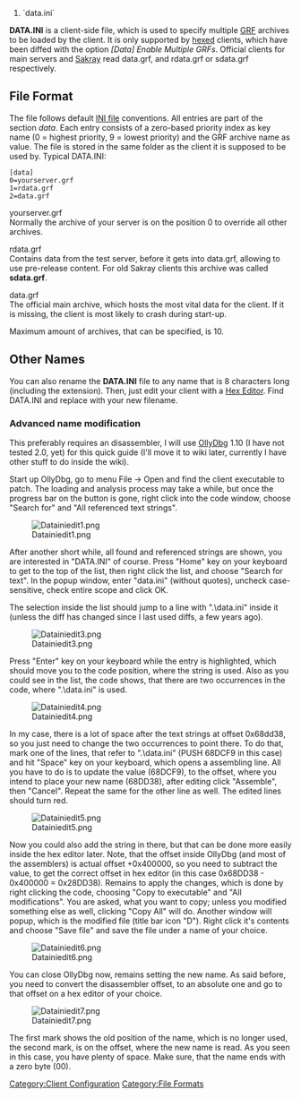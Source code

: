 1.  \`data.ini\`

**DATA.INI** is a client-side file, which is used to specify multiple [GRF](GRF "wikilink") archives to be loaded by the
client. It is only supported by [hexed](Hexing "wikilink") clients, which have been diffed with the option *\[Data\]
Enable Multiple GRFs*. Official clients for main servers and [Sakray](Sakray "wikilink") read data.grf, and rdata.grf or
sdata.grf respectively.

## File Format

The file follows default [INI file](https://en.wikipedia.org/wiki/INI_file) conventions. All entries are part of the section
*data*. Each entry consists of a zero-based priority index as key name (0 = highest priority, 9 = lowest priority) and
the GRF archive name as value. The file is stored in the same folder as the client it is supposed to be used by. Typical
DATA.INI:

`[data]`  
`0=yourserver.grf`  
`1=rdata.grf`  
`2=data.grf`

yourserver.grf  
Normally the archive of your server is on the position 0 to override all other archives.

rdata.grf  
Contains data from the test server, before it gets into data.grf, allowing to use pre-release content. For old Sakray
clients this archive was called **sdata.grf**.

data.grf  
The official main archive, which hosts the most vital data for the client. If it is missing, the client is most likely
to crash during start-up.

Maximum amount of archives, that can be specified, is 10.

## Other Names

You can also rename the **DATA.INI** file to any name that is 8 characters long (including the extension). Then, just
edit your client with a [Hex Editor](Hex_Editor "wikilink"). Find DATA.INI and replace with your new filename.

### Advanced name modification

This preferably requires an disassembler, I will use [OllyDbg](http://www.ollydbg.de/) 1.10 (I have not tested 2.0, yet)
for this quick guide (I'll move it to wiki later, currently I have other stuff to do inside the wiki).

Start up OllyDbg, go to menu File -\> Open and find the client executable to patch. The loading and analysis process may
take a while, but once the progress bar on the button is gone, right click into the code window, choose "Search for" and
"All referenced text strings".

<figure>
<img src="Datainiedit1.png" title="Datainiedit1.png" />
<figcaption>Datainiedit1.png</figcaption>
</figure>

After another short while, all found and referenced strings are shown, you are interested in "DATA.INI" of course. Press
"Home" key on your keyboard to get to the top of the list, then right click the list, and choose "Search for text". In
the popup window, enter "data.ini" (without quotes), uncheck case-sensitive, check entire scope and click OK.

The selection inside the list should jump to a line with ".\data.ini" inside it (unless the diff has changed since I
last used diffs, a few years ago).

<figure>
<img src="Datainiedit3.png" title="Datainiedit3.png" />
<figcaption>Datainiedit3.png</figcaption>
</figure>

Press "Enter" key on your keyboard while the entry is highlighted, which should move you to the code position, where the
string is used. Also as you could see in the list, the code shows, that there are two occurrences in the code, where
".\data.ini" is used.

<figure>
<img src="Datainiedit4.png" title="Datainiedit4.png" />
<figcaption>Datainiedit4.png</figcaption>
</figure>

In my case, there is a lot of space after the text strings at offset 0x68dd38, so you just need to change the two
occurrences to point there. To do that, mark one of the lines, that refer to ".\data.ini" (PUSH 68DCF9 in this case) and
hit "Space" key on your keyboard, which opens a assembling line. All you have to do is to update the value (68DCF9), to
the offset, where you intend to place your new name (68DD38), after editing click "Assemble", then "Cancel". Repeat the
same for the other line as well. The edited lines should turn red.

<figure>
<img src="Datainiedit5.png" title="Datainiedit5.png" />
<figcaption>Datainiedit5.png</figcaption>
</figure>

Now you could also add the string in there, but that can be done more easily inside the hex editor later. Note, that the
offset inside OllyDbg (and most of the assemblers) is actual offset +0x400000, so you need to subtract the value, to get
the correct offset in hex editor (in this case 0x68DD38 - 0x400000 = 0x28DD38). Remains to apply the changes, which is
done by right clicking the code, choosing "Copy to executable" and "All modifications". You are asked, what you want to
copy; unless you modified something else as well, clicking "Copy All" will do. Another window will popup, which is the
modified file (title bar icon "D"). Right click it's contents and choose "Save file" and save the file under a name of
your choice.

<figure>
<img src="Datainiedit6.png" title="Datainiedit6.png" />
<figcaption>Datainiedit6.png</figcaption>
</figure>

You can close OllyDbg now, remains setting the new name. As said before, you need to convert the disassembler offset, to
an absolute one and go to that offset on a hex editor of your choice.

<figure>
<img src="Datainiedit7.png" title="Datainiedit7.png" />
<figcaption>Datainiedit7.png</figcaption>
</figure>

The first mark shows the old position of the name, which is no longer used, the second mark, is on the offset, where the
new name is read. As you seen in this case, you have plenty of space. Make sure, that the name ends with a zero byte
(00).

[Category:Client Configuration](Category:Client_Configuration "wikilink") [Category:File
Formats](Category:File_Formats "wikilink")
